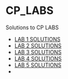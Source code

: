 # CP_LABS
Solutions to CP LABS

* [LAB 1 SOLUTIONS](lab_1/README.md)
* [LAB 2 SOLUTIONS](lab_2/README.md)
* [LAB 3 SOLUTIONS](lab_3/README.md)
* [LAB 4 SOLUTIONS](lab_4/README.md)
* [LAB 5 SOLUTIONS](lab_5/README.md)
* 
